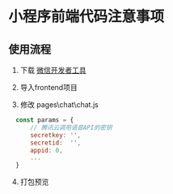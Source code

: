 # 小程序前端代码注意事项

## 使用流程

1. 下载 [微信开发者工具](https://developers.weixin.qq.com/miniprogram/dev/devtools/download.html)

2. 导入frontend项目
3. 修改 pages\chat\chat.js

```js
  const params = {
      // 腾讯云调用语音API的密钥
      secretkey: '',
      secretid:  '',
      appid: 0,
  	  ...
  }
```

4. 打包预览